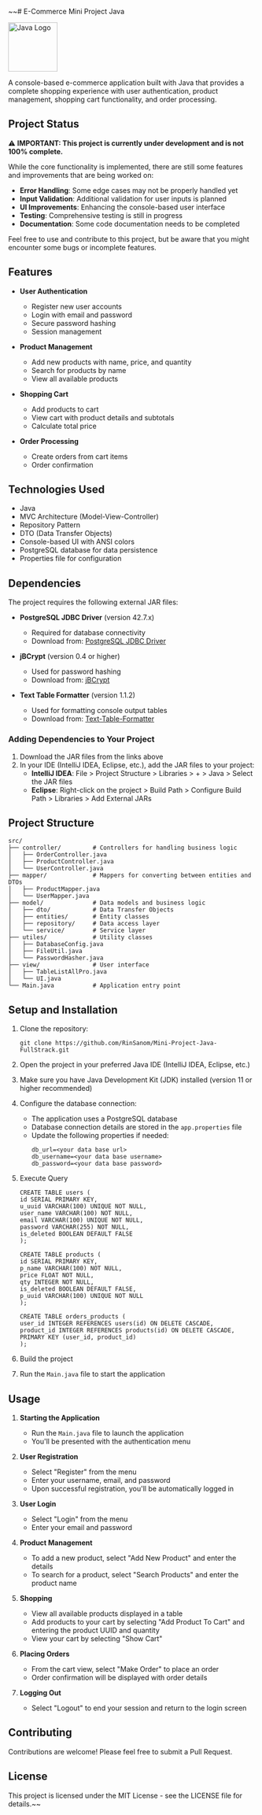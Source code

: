 ~~# E-Commerce Mini Project Java

<img src="https://www.oracle.com/a/tech/img/cb88-java-logo-001.jpg" alt="Java Logo" width="100" height="100"/>

A console-based e-commerce application built with Java that provides a complete shopping experience with user authentication, product management, shopping cart functionality, and order processing.

## Project Status

⚠️ **IMPORTANT: This project is currently under development and is not 100% complete.**

While the core functionality is implemented, there are still some features and improvements that are being worked on:

- **Error Handling**: Some edge cases may not be properly handled yet
- **Input Validation**: Additional validation for user inputs is planned
- **UI Improvements**: Enhancing the console-based user interface
- **Testing**: Comprehensive testing is still in progress
- **Documentation**: Some code documentation needs to be completed

Feel free to use and contribute to this project, but be aware that you might encounter some bugs or incomplete features.

## Features

- **User Authentication**
  - Register new user accounts
  - Login with email and password
  - Secure password hashing
  - Session management

- **Product Management**
  - Add new products with name, price, and quantity
  - Search for products by name
  - View all available products

- **Shopping Cart**
  - Add products to cart
  - View cart with product details and subtotals
  - Calculate total price

- **Order Processing**
  - Create orders from cart items
  - Order confirmation

## Technologies Used

- Java
- MVC Architecture (Model-View-Controller)
- Repository Pattern
- DTO (Data Transfer Objects)
- Console-based UI with ANSI colors
- PostgreSQL database for data persistence
- Properties file for configuration

## Dependencies

The project requires the following external JAR files:

- **PostgreSQL JDBC Driver** (version 42.7.x)
  - Required for database connectivity
  - Download from: [PostgreSQL JDBC Driver](https://jdbc.postgresql.org/download/)

- **jBCrypt** (version 0.4 or higher)
  - Used for password hashing
  - Download from: [jBCrypt](https://www.mindrot.org/projects/jBCrypt/)

- **Text Table Formatter** (version 1.1.2)
  - Used for formatting console output tables
  - Download from: [Text-Table-Formatter](https://github.com/iNamik/text-table-formatter/releases)

### Adding Dependencies to Your Project

1. Download the JAR files from the links above
2. In your IDE (IntelliJ IDEA, Eclipse, etc.), add the JAR files to your project:
   - **IntelliJ IDEA**: File > Project Structure > Libraries > + > Java > Select the JAR files
   - **Eclipse**: Right-click on the project > Build Path > Configure Build Path > Libraries > Add External JARs

## Project Structure

```
src/
├── controller/         # Controllers for handling business logic
│   ├── OrderController.java
│   ├── ProductController.java
│   └── UserController.java
├── mapper/             # Mappers for converting between entities and DTOs
│   ├── ProductMapper.java
│   └── UserMapper.java
├── model/              # Data models and business logic
│   ├── dto/            # Data Transfer Objects
│   ├── entities/       # Entity classes
│   ├── repository/     # Data access layer
│   └── service/        # Service layer
├── utiles/             # Utility classes
│   ├── DatabaseConfig.java
│   ├── FileUtil.java
│   └── PasswordHasher.java
├── view/               # User interface
│   ├── TableListAllPro.java
│   └── UI.java
└── Main.java           # Application entry point
```

## Setup and Installation

1. Clone the repository:
   ```
   git clone https://github.com/RinSanom/Mini-Project-Java-FullStrack.git
   ```

2. Open the project in your preferred Java IDE (IntelliJ IDEA, Eclipse, etc.)

3. Make sure you have Java Development Kit (JDK) installed (version 11 or higher recommended)

4. Configure the database connection:
   - The application uses a PostgreSQL database
   - Database connection details are stored in the `app.properties` file
   - Update the following properties if needed:
     ```
     db_url=<your data base url>
     db_username=<your data base username> 
     db_password=<your data base password>
     ```
5. Execute Query
    ```
    CREATE TABLE users (
    id SERIAL PRIMARY KEY,
    u_uuid VARCHAR(100) UNIQUE NOT NULL,
    user_name VARCHAR(100) NOT NULL,
    email VARCHAR(100) UNIQUE NOT NULL,
    password VARCHAR(255) NOT NULL,
    is_deleted BOOLEAN DEFAULT FALSE
    );

    CREATE TABLE products (
    id SERIAL PRIMARY KEY,
    p_name VARCHAR(100) NOT NULL,
    price FLOAT NOT NULL,
    qty INTEGER NOT NULL,
    is_deleted BOOLEAN DEFAULT FALSE,
    p_uuid VARCHAR(100) UNIQUE NOT NULL
    );
    
    CREATE TABLE orders_products (
    user_id INTEGER REFERENCES users(id) ON DELETE CASCADE,
    product_id INTEGER REFERENCES products(id) ON DELETE CASCADE,
    PRIMARY KEY (user_id, product_id)
    );
   ```

6. Build the project

7. Run the `Main.java` file to start the application

## Usage

1. **Starting the Application**
   - Run the `Main.java` file to launch the application
   - You'll be presented with the authentication menu

2. **User Registration**
   - Select "Register" from the menu
   - Enter your username, email, and password
   - Upon successful registration, you'll be automatically logged in

3. **User Login**
   - Select "Login" from the menu
   - Enter your email and password

4. **Product Management**
   - To add a new product, select "Add New Product" and enter the details
   - To search for a product, select "Search Products" and enter the product name

5. **Shopping**
   - View all available products displayed in a table
   - Add products to your cart by selecting "Add Product To Cart" and entering the product UUID and quantity
   - View your cart by selecting "Show Cart"

6. **Placing Orders**
   - From the cart view, select "Make Order" to place an order
   - Order confirmation will be displayed with order details

7. **Logging Out**
   - Select "Logout" to end your session and return to the login screen

## Contributing

Contributions are welcome! Please feel free to submit a Pull Request.

## License

This project is licensed under the MIT License - see the LICENSE file for details.~~
